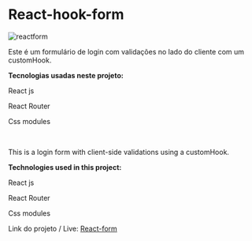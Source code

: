 # React-hook-form

![reactform](https://github.com/AttosSouza/Calculator/assets/87350423/bb37a7db-37e0-4b0b-b013-d7808a2fcc16)

Este é um formulário de login com validações no lado do cliente com um customHook.

**Tecnologias usadas neste projeto:** 

React js

React Router

Css modules

<br />

This is a login form with client-side validations using a customHook.

**Technologies used in this project:**

React js

React Router

Css modules

Link do projeto / Live:  [React-form](https://react-hook-form-dusky.vercel.app/)




